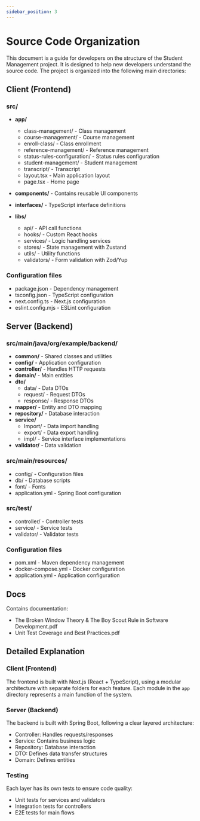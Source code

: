 ```yaml
---
sidebar_position: 3
---
```


# Source Code Organization

This document is a guide for developers on the structure of the Student Management project. It is designed to help new developers understand the source code. The project is organized into the following main directories:

## Client (Frontend)

### src/

- **app/**

  - class-management/ - Class management
  - course-management/ - Course management
  - enroll-class/ - Class enrollment
  - reference-management/ - Reference management
  - status-rules-configuration/ - Status rules configuration
  - student-management/ - Student management
  - transcript/ - Transcript
  - layout.tsx - Main application layout
  - page.tsx - Home page

- **components/** - Contains reusable UI components
- **interfaces/** - TypeScript interface definitions
- **libs/**
  - api/ - API call functions
  - hooks/ - Custom React hooks
  - services/ - Logic handling services
  - stores/ - State management with Zustand
  - utils/ - Utility functions
  - validators/ - Form validation with Zod/Yup

### Configuration files

- package.json - Dependency management
- tsconfig.json - TypeScript configuration
- next.config.ts - Next.js configuration
- eslint.config.mjs - ESLint configuration

## Server (Backend)

### src/main/java/org/example/backend/

- **common/** - Shared classes and utilities
- **config/** - Application configuration
- **controller/** - Handles HTTP requests
- **domain/** - Main entities
- **dto/**
  - data/ - Data DTOs
  - request/ - Request DTOs
  - response/ - Response DTOs
- **mapper/** - Entity and DTO mapping
- **repository/** - Database interaction
- **service/**
  - Import/ - Data import handling
  - export/ - Data export handling
  - impl/ - Service interface implementations
- **validator/** - Data validation

### src/main/resources/

- config/ - Configuration files
- db/ - Database scripts
- font/ - Fonts
- application.yml - Spring Boot configuration

### src/test/

- controller/ - Controller tests
- service/ - Service tests
- validator/ - Validator tests

### Configuration files

- pom.xml - Maven dependency management
- docker-compose.yml - Docker configuration
- application.yml - Application configuration

## Docs

Contains documentation:

- The Broken Window Theory & The Boy Scout Rule in Software Development.pdf
- Unit Test Coverage and Best Practices.pdf

## Detailed Explanation

### Client (Frontend)

The frontend is built with Next.js (React + TypeScript), using a modular architecture with separate folders for each feature. Each module in the `app` directory represents a main function of the system.

### Server (Backend)

The backend is built with Spring Boot, following a clear layered architecture:

- Controller: Handles requests/responses
- Service: Contains business logic
- Repository: Database interaction
- DTO: Defines data transfer structures
- Domain: Defines entities

### Testing

Each layer has its own tests to ensure code quality:

- Unit tests for services and validators
- Integration tests for controllers
- E2E tests for main flows

